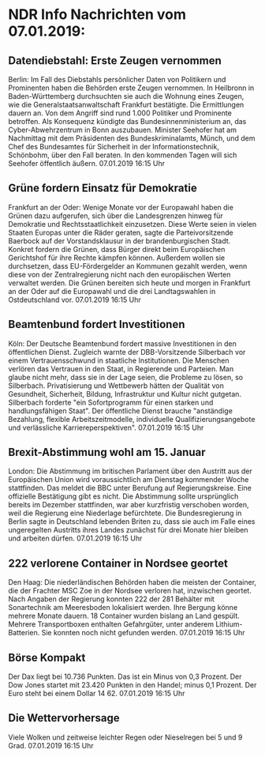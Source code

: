 # NDR Info Nachrichten vom 07.01.2019:


## Datendiebstahl: Erste Zeugen vernommen
Berlin: Im Fall des Diebstahls persönlicher Daten von Politikern und Prominenten haben die Behörden erste Zeugen vernommen. In Heilbronn in Baden-Württemberg durchsuchten sie auch die Wohnung eines Zeugen, wie die Generalstaatsanwaltschaft Frankfurt bestätigte. Die Ermittlungen dauern an. Von dem Angriff sind rund 1.000 Politiker und Prominente betroffen. Als Konsequenz kündigte das Bundesinnenministerium an, das Cyber-Abwehrzentrum in Bonn auszubauen. Minister Seehofer hat am Nachmittag mit dem Präsidenten des Bundeskriminalamts, Münch, und dem Chef des Bundesamtes für Sicherheit in der Informationstechnik, Schönbohm, über den Fall beraten. In den kommenden Tagen will sich Seehofer öffentlich äußern. 07.01.2019 16:15 Uhr 

## Grüne fordern Einsatz für Demokratie
Frankfurt an der Oder: Wenige Monate vor der Europawahl haben die Grünen dazu aufgerufen, sich über die Landesgrenzen hinweg für Demokratie und Rechtsstaatlichkeit einzusetzen. Diese Werte seien in vielen Staaten Europas unter die Räder geraten, sagte die Parteivorsitzende Baerbock auf der Vorstandsklausur in der brandenburgischen Stadt. Konkret fordern die Grünen, dass Bürger direkt beim Europäischen Gerichtshof für ihre Rechte kämpfen können. Außerdem wollen sie durchsetzen, dass EU-Fördergelder an Kommunen gezahlt werden, wenn diese von der Zentralregierung nicht nach den europäischen Werten verwaltet werden. Die Grünen bereiten sich heute und morgen in Frankfurt an der Oder auf die Europawahl und die drei Landtagswahlen in Ostdeutschland vor. 07.01.2019 16:15 Uhr 

## Beamtenbund fordert Investitionen
Köln: Der Deutsche Beamtenbund fordert massive Investitionen in den öffentlichen Dienst. Zugleich warnte der DBB-Vorsitzende Silberbach vor einem Vertrauensschwund in staatliche Institutionen. Die Menschen verlören das Vertrauen in den Staat, in Regierende und Parteien. Man glaube nicht mehr, dass sie in der Lage seien, die Probleme zu lösen, so Silberbach. Privatisierung und Wettbewerb hätten der Qualität von Gesundheit, Sicherheit, Bildung, Infrastruktur und Kultur nicht gutgetan. Silberbach forderte "ein Sofortprogramm für einen starken und handlungsfähigen Staat". Der öffentliche Dienst brauche "anständige Bezahlung, flexible Arbeitszeitmodelle, individuelle Qualifizierungsangebote und verlässliche Karriereperspektiven". 07.01.2019 16:15 Uhr 

## Brexit-Abstimmung wohl am 15. Januar
London:	Die Abstimmung im britischen Parlament über den Austritt aus der Europäischen Union wird voraussichtlich am Dienstag kommender Woche stattfinden. Das meldet die BBC unter Berufung auf Regierungskreise. Eine offizielle Bestätigung gibt es nicht. Die Abstimmung sollte ursprünglich bereits im Dezember stattfinden, war aber kurzfristig verschoben worden, weil die Regierung eine Niederlage befürchtete. Die Bundesregierung in Berlin sagte in Deutschland lebenden Briten zu, dass sie auch im Falle eines ungeregelten Austritts ihres Landes zunächst für drei Monate hier bleiben und arbeiten dürfen. 07.01.2019 16:15 Uhr 

## 222 verlorene Container in Nordsee geortet
Den Haag: Die niederländischen Behörden haben die meisten der Container, die der Frachter MSC Zoe in der Nordsee verloren hat, inzwischen geortet. Nach Angaben der Regierung konnten 222 der 281 Behälter mit Sonartechnik am Meeresboden lokalisiert werden. Ihre Bergung könne mehrere Monate dauern. 18 Container wurden bislang an Land gespült. Mehrere Transportboxen enthalten Gefahrgüter, unter anderem Lithium-Batterien. Sie konnten noch nicht gefunden werden. 07.01.2019 16:15 Uhr 

## Börse Kompakt
Der Dax liegt bei 10.736 Punkten. Das ist ein Minus von 0,3 Prozent. Der Dow Jones startet mit 23.420 Punkten in den Handel; minus 0,1 Prozent. Der Euro steht bei einem Dollar 14 62. 07.01.2019 16:15 Uhr 

## Die Wettervorhersage
Viele Wolken und zeitweise leichter Regen oder Nieselregen bei 5 und 9 Grad. 07.01.2019 16:15 Uhr 
